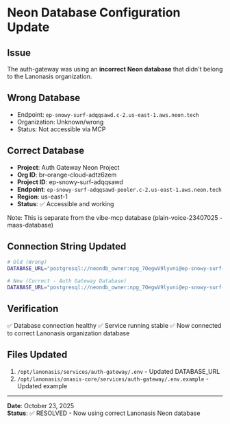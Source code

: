 # Neon Database Configuration Update

## Issue
The auth-gateway was using an **incorrect Neon database** that didn't belong to the Lanonasis organization.

## Wrong Database
- Endpoint: `ep-snowy-surf-adqqsawd.c-2.us-east-1.aws.neon.tech`
- Organization: Unknown/wrong
- Status: Not accessible via MCP

## Correct Database  
- **Project**: Auth Gateway Neon Project
- **Org ID**: br-orange-cloud-adtz6zem
- **Project ID**: ep-snowy-surf-adqqsawd
- **Endpoint**: `ep-snowy-surf-adqqsawd-pooler.c-2.us-east-1.aws.neon.tech`
- **Region**: us-east-1
- **Status**: ✅ Accessible and working

Note: This is separate from the vibe-mcp database (plain-voice-23407025 - maas-database)

## Connection String Updated
```bash
# Old (Wrong)
DATABASE_URL="postgresql://neondb_owner:npg_7OegwV9lyvni@ep-snowy-surf-adqqsawd.c-2.us-east-1.aws.neon.tech/neondb?sslmode=require"

# New (Correct - Auth Gateway Database)
DATABASE_URL="postgresql://neondb_owner:npg_7OegwV9lyvni@ep-snowy-surf-adqqsawd-pooler.c-2.us-east-1.aws.neon.tech/neondb?sslmode=require&channel_binding=require"
```

## Verification
✅ Database connection healthy
✅ Service running stable
✅ Now connected to correct Lanonasis organization database

## Files Updated
1. `/opt/lanonasis/services/auth-gateway/.env` - Updated DATABASE_URL
2. `/opt/lanonasis/onasis-core/services/auth-gateway/.env.example` - Updated example

---
**Date**: October 23, 2025  
**Status**: ✅ RESOLVED - Now using correct Lanonasis Neon database

